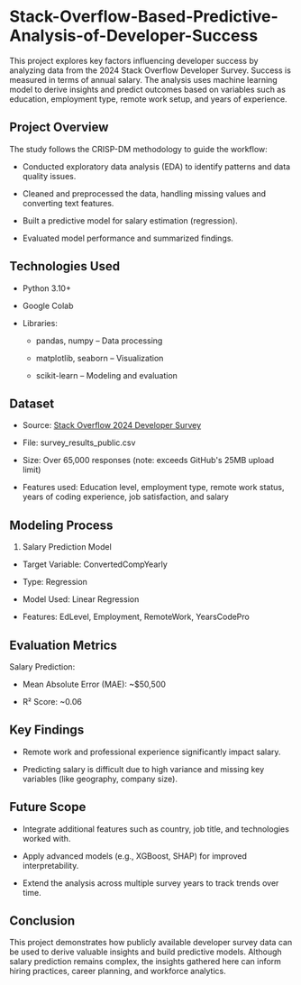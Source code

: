 # Stack-Overflow-Based-Predictive-Analysis-of-Developer-Success
This project explores key factors influencing developer success by analyzing data from the 2024 Stack Overflow Developer Survey. Success is measured in terms of annual salary. The analysis uses machine learning model to derive insights and predict outcomes based on variables such as education, employment type, remote work setup, and years of experience.

## Project Overview
The study follows the CRISP-DM methodology to guide the workflow:

- Conducted exploratory data analysis (EDA) to identify patterns and data quality issues.

- Cleaned and preprocessed the data, handling missing values and converting text features.

- Built a predictive model for salary estimation (regression).

- Evaluated model performance and summarized findings.

## Technologies Used
- Python 3.10+

- Google Colab

- Libraries:
    - pandas, numpy – Data processing
      
    - matplotlib, seaborn – Visualization
      
    - scikit-learn – Modeling and evaluation

## Dataset

- Source: [Stack Overflow 2024 Developer Survey](https://survey.stackoverflow.co/2024)

- File: survey_results_public.csv

- Size: Over 65,000 responses (note: exceeds GitHub's 25MB upload limit)

- Features used: Education level, employment type, remote work status, years of coding experience, job satisfaction, and salary

## Modeling Process

1. Salary Prediction Model

- Target Variable: ConvertedCompYearly

- Type: Regression

- Model Used: Linear Regression

- Features: EdLevel, Employment, RemoteWork, YearsCodePro

## Evaluation Metrics

Salary Prediction:

- Mean Absolute Error (MAE): ~$50,500

- R² Score: ~0.06

## Key Findings

- Remote work and professional experience significantly impact salary.

- Predicting salary is difficult due to high variance and missing key variables (like geography, company size).

## Future Scope

- Integrate additional features such as country, job title, and technologies worked with.

- Apply advanced models (e.g., XGBoost, SHAP) for improved interpretability.

- Extend the analysis across multiple survey years to track trends over time.

## Conclusion

This project demonstrates how publicly available developer survey data can be used to derive valuable insights and build predictive models. Although salary prediction remains complex, the insights gathered here can inform hiring practices, career planning, and workforce analytics.


